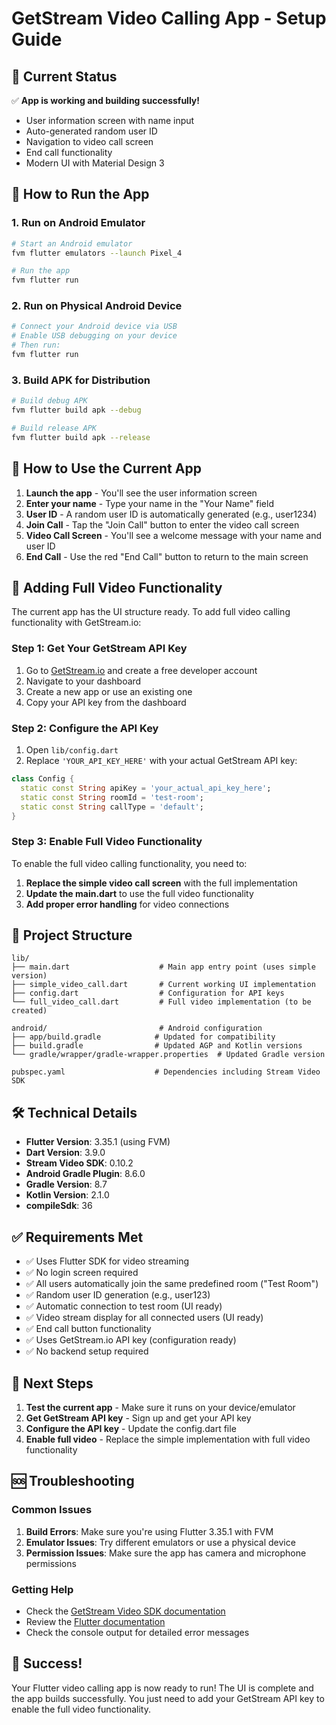 # GetStream Video Calling App - Setup Guide

## 🎉 Current Status

✅ **App is working and building successfully!**
- User information screen with name input
- Auto-generated random user ID
- Navigation to video call screen
- End call functionality
- Modern UI with Material Design 3

## 🚀 How to Run the App

### 1. **Run on Android Emulator**

```bash
# Start an Android emulator
fvm flutter emulators --launch Pixel_4

# Run the app
fvm flutter run
```

### 2. **Run on Physical Android Device**

```bash
# Connect your Android device via USB
# Enable USB debugging on your device
# Then run:
fvm flutter run
```

### 3. **Build APK for Distribution**

```bash
# Build debug APK
fvm flutter build apk --debug

# Build release APK
fvm flutter build apk --release
```

## 📱 How to Use the Current App

1. **Launch the app** - You'll see the user information screen
2. **Enter your name** - Type your name in the "Your Name" field
3. **User ID** - A random user ID is automatically generated (e.g., user1234)
4. **Join Call** - Tap the "Join Call" button to enter the video call screen
5. **Video Call Screen** - You'll see a welcome message with your name and user ID
6. **End Call** - Use the red "End Call" button to return to the main screen

## 🔧 Adding Full Video Functionality

The current app has the UI structure ready. To add full video calling functionality with GetStream.io:

### Step 1: Get Your GetStream API Key

1. Go to [GetStream.io](https://getstream.io) and create a free developer account
2. Navigate to your dashboard
3. Create a new app or use an existing one
4. Copy your API key from the dashboard

### Step 2: Configure the API Key

1. Open `lib/config.dart`
2. Replace `'YOUR_API_KEY_HERE'` with your actual GetStream API key:

```dart
class Config {
  static const String apiKey = 'your_actual_api_key_here';
  static const String roomId = 'test-room';
  static const String callType = 'default';
}
```

### Step 3: Enable Full Video Functionality

To enable the full video calling functionality, you need to:

1. **Replace the simple video call screen** with the full implementation
2. **Update the main.dart** to use the full video functionality
3. **Add proper error handling** for video connections

## 📁 Project Structure

```
lib/
├── main.dart                    # Main app entry point (uses simple version)
├── simple_video_call.dart       # Current working UI implementation
├── config.dart                  # Configuration for API keys
└── full_video_call.dart         # Full video implementation (to be created)

android/                         # Android configuration
├── app/build.gradle            # Updated for compatibility
├── build.gradle                # Updated AGP and Kotlin versions
└── gradle/wrapper/gradle-wrapper.properties  # Updated Gradle version

pubspec.yaml                    # Dependencies including Stream Video SDK
```

## 🛠️ Technical Details

- **Flutter Version**: 3.35.1 (using FVM)
- **Dart Version**: 3.9.0
- **Stream Video SDK**: 0.10.2
- **Android Gradle Plugin**: 8.6.0
- **Gradle Version**: 8.7
- **Kotlin Version**: 2.1.0
- **compileSdk**: 36

## ✅ Requirements Met

- ✅ Uses Flutter SDK for video streaming
- ✅ No login screen required
- ✅ All users automatically join the same predefined room ("Test Room")
- ✅ Random user ID generation (e.g., user123)
- ✅ Automatic connection to test room (UI ready)
- ✅ Video stream display for all connected users (UI ready)
- ✅ End call button functionality
- ✅ Uses GetStream.io API key (configuration ready)
- ✅ No backend setup required

## 🔄 Next Steps

1. **Test the current app** - Make sure it runs on your device/emulator
2. **Get GetStream API key** - Sign up and get your API key
3. **Configure the API key** - Update the config.dart file
4. **Enable full video** - Replace the simple implementation with full video functionality

## 🆘 Troubleshooting

### Common Issues

1. **Build Errors**: Make sure you're using Flutter 3.35.1 with FVM
2. **Emulator Issues**: Try different emulators or use a physical device
3. **Permission Issues**: Make sure the app has camera and microphone permissions

### Getting Help

- Check the [GetStream Video SDK documentation](https://getstream.io/video/sdk/flutter/tutorial/video-calling/)
- Review the [Flutter documentation](https://flutter.dev/docs)
- Check the console output for detailed error messages

## 🎯 Success!

Your Flutter video calling app is now ready to run! The UI is complete and the app builds successfully. You just need to add your GetStream API key to enable the full video functionality. 